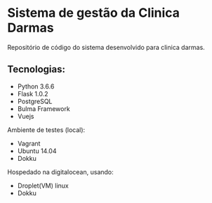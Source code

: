 # Sistema de gestão da Clinica Darmas
Repositório de código do sistema desenvolvido para clinica darmas.

## Tecnologias:

* Python 3.6.6
* Flask 1.0.2
* PostgreSQL
* Bulma Framework
* Vuejs


Ambiente de testes (local):
* Vagrant
* Ubuntu 14.04
* Dokku

Hospedado na digitalocean, usando:

* Droplet(VM) linux
* Dokku
